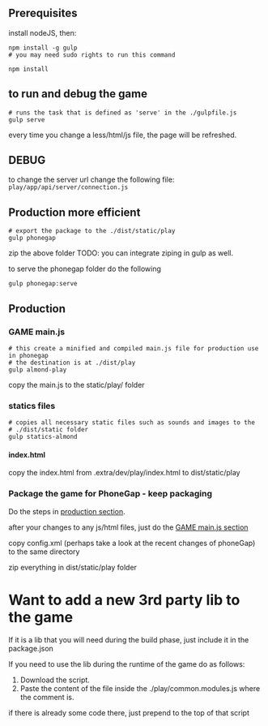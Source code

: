 ## Prerequisites
install nodeJS, then:

```
npm install -g gulp
# you may need sudo rights to run this command

npm install
```


## to run and debug the game

```
# runs the task that is defined as 'serve' in the ./gulpfile.js
gulp serve
```

every time you change a less/html/js file, the page will be refreshed.

## DEBUG

to change the server url change the following file:
`play/app/api/server/connection.js`

## Production more efficient

```
# export the package to the ./dist/static/play
gulp phonegap
```

zip the above folder
TODO: you can integrate ziping in gulp as well.

to serve the phonegap folder do the following

```
gulp phonegap:serve
```

## Production

### GAME main.js
```
# this create a minified and compiled main.js file for production use in phonegap
# the destination is at ./dist/play
gulp almond-play
```

copy the main.js to the static/play/ folder

### statics files
```
# copies all necessary static files such as sounds and images to the
# ./dist/static folder
gulp statics-almond
```

#### index.html

copy the index.html from .extra/dev/play/index.html
to dist/static/play


### Package the game for PhoneGap - keep packaging
Do the steps in [production section](production).

after your changes to any js/html files, just do the [GAME main.js section](game_main.js)

copy config.xml (perhaps take a look at the recent changes of phoneGap) to the same directory

zip everything in dist/static/play folder


# Want to add a new 3rd party lib to the game
If it is a lib that you will need during the build phase, just include it in the package.json

If you need to use the lib during the runtime of the game do as follows:

1. Download the script.
2. Paste the content of the file inside the ./play/common.modules.js where the comment is.

if there is already some code there, just prepend to the top of that script
